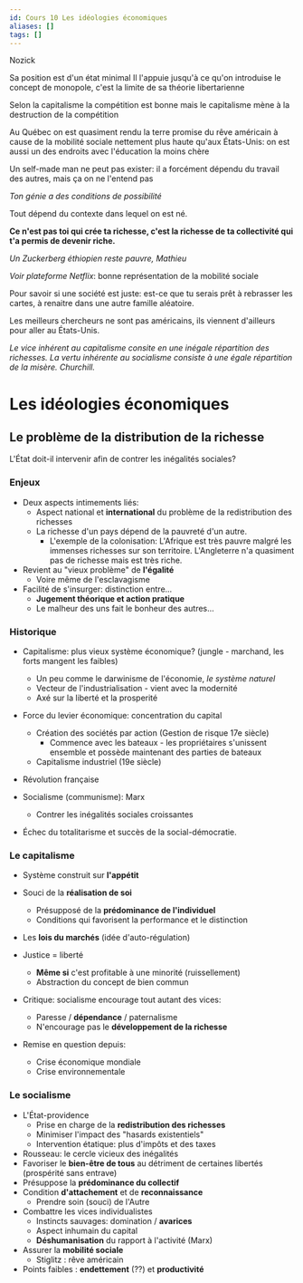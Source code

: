 ```yaml
---
id: Cours 10 Les idéologies économiques
aliases: []
tags: []
---
```


Nozick

Sa position est d'un état minimal
Il l'appuie jusqu'à ce qu'on introduise le concept de monopole, c'est la limite de sa théorie libertarienne

Selon la capitalisme la compétition est bonne mais le capitalisme mène à la destruction de la compétition

Au Québec on est quasiment rendu la terre promise du rêve américain à cause de la mobilité sociale nettement plus haute qu'aux États-Unis: on est aussi un des endroits avec l'éducation la moins chère

Un self-made man ne peut pas exister: il a forcément dépendu du travail des autres, mais ça on ne l'entend pas

*Ton génie a des conditions de possibilité*

Tout dépend du contexte dans lequel on est né.

**Ce n'est pas toi qui crée ta richesse, c'est la richesse de ta collectivité qui t'a permis de devenir riche.**

*Un Zuckerberg éthiopien reste pauvre, Mathieu*

*Voir plateforme Netflix*: bonne représentation de la mobilité sociale

Pour savoir si une société est juste: est-ce que tu serais prêt à rebrasser les cartes, à renaitre dans une autre famille aléatoire.

Les meilleurs chercheurs ne sont pas américains, ils viennent d'ailleurs pour aller au États-Unis.

*Le vice inhérent au capitalisme consite en une inégale répartition des richesses. La vertu inhérente au socialisme consiste à une égale répartition de la misère. Churchill.*

# Les idéologies économiques
## Le problème de la distribution de la richesse
L'État doit-il intervenir afin de contrer les inégalités sociales?
### Enjeux
* Deux aspects intimements liés:
    * Aspect national et **international** du problème de la redistribution des richesses
    * La richesse d'un pays dépend de la pauvreté d'un autre.
        * L'exemple de la colonisation: L'Afrique est très pauvre malgré les immenses richesses sur son territoire. L'Angleterre n'a quasiment pas de richesse mais est très riche.
* Revient au "vieux problème" de **l'égalité**
    * Voire même de l'esclavagisme
* Facilité de s'insurger: distinction entre...
    * **Jugement théorique et action pratique**
    * Le malheur des uns fait le bonheur des autres...
### Historique
* Capitalisme: plus vieux système économique? (jungle - marchand, les forts mangent les faibles)
    * Un peu comme le darwinisme de l'économie, *le système naturel*
    * Vecteur de l'industrialisation - vient avec la modernité
    * Axé sur la liberté et la prosperité
* Force du levier économique: concentration du capital
    * Création des sociétés par action (Gestion de risque 17e siècle)
        * Commence avec les bateaux - les propriétaires s'unissent ensemble et possède maintenant des parties de bateaux
    * Capitalisme industriel (19e siècle)

* Révolution française
* Socialisme (communisme): Marx
    * Contrer les inégalités sociales croissantes
* Échec du totalitarisme et succès de la social-démocratie.

### Le capitalisme
* Système construit sur **l'appétit**
* Souci de la **réalisation de soi**
    * Présupposé de la **prédominance de l'individuel**
    * Conditions qui favorisent la performance et le distinction
* Les **lois du marchés** (idée d'auto-régulation)
* Justice = liberté
    * **Même si** c'est profitable à une minorité (ruissellement)
    * Abstraction du concept de bien commun

* Critique: socialisme encourage tout autant des vices:
    * Paresse / **dépendance** / paternalisme
    * N'encourage pas le **développement de la richesse**
* Remise en question depuis:
    * Crise économique mondiale
    * Crise environnementale
### Le socialisme
* L'État-providence
    * Prise en charge de la **redistribution des richesses**
    * Minimiser l'impact des "hasards existentiels"
    * Intervention étatique: plus d'impôts et des taxes
* Rousseau: le cercle vicieux des inégalités
* Favoriser le **bien-être de tous** au détriment de certaines libertés (prospérité sans entrave)
* Présuppose la **prédominance du collectif**
* Condition **d'attachement** et de **reconnaissance**
    * Prendre soin (souci) de l'Autre
* Combattre les vices individualistes
    * Instincts sauvages: domination / **avarices**
    * Aspect inhumain du capital
    * **Déshumanisation** du rapport à l'activité (Marx)
* Assurer la **mobilité sociale**
    * Stiglitz : rêve américain
* Points faibles : **endettement** (??) et **productivité**


